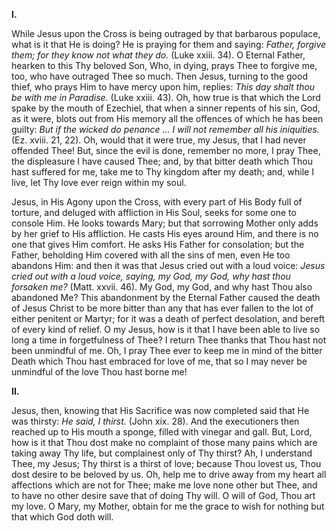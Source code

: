 
**I\.**

While Jesus upon the Cross is being outraged by that barbarous populace, what is it that He is doing? He is praying for them and saying: *Father, forgive them; for they know not what they do.* (Luke xxiii. 34). O Eternal Father, hearken to this Thy beloved Son, Who, in dying, prays Thee to forgive me, too, who have outraged Thee so much. Then Jesus, turning to the good thief, who prays Him to have mercy upon him, replies: *This day shalt thou be with me in Paradise.* (Luke xxiii. 43). Oh, how true is that which the Lord spake by the mouth of Ezechiel, that when a sinner repents of his sin, God, as it were, blots out from His memory all the offences of which he has been guilty: *But if the wicked do penance ... I will not remember all his iniquities.* (Ez. xviii. 21, 22). Oh, would that it were true, my Jesus, that I had never offended Thee! But, since the evil is done, remember no more, I pray Thee, the displeasure I have caused Thee; and, by that bitter death which Thou hast suffered for me, take me to Thy kingdom after my death; and, while I live, let Thy love ever reign within my soul.

Jesus, in His Agony upon the Cross, with every part of His Body full of torture, and deluged with affliction in His Soul, seeks for some one to console Him. He looks towards Mary; but that sorrowing Mother only adds by her grief to His affliction. He casts His eyes around Him, and there is no one that gives Him comfort. He asks His Father for consolation; but the Father, beholding Him covered with all the sins of men, even He too abandons Him: and then it was that Jesus cried out with a loud voice: *Jesus cried out with a loud voice, saying, my God, my God, why hast thou forsaken me?* (Matt. xxvii. 46). My God, my God, and why hast Thou also abandoned Me? This abandonment by the Eternal Father caused the death of Jesus Christ to be more bitter than any that has ever fallen to the lot of either penitent or Martyr; for it was a death of perfect desolation, and bereft of every kind of relief. O my Jesus, how is it that I have been able to live so long a time in forgetfulness of Thee? I return Thee thanks that Thou hast not been unmindful of me. Oh, I pray Thee ever to keep me in mind of the bitter Death which Thou hast embraced for love of me, that so I may never be unmindful of the love Thou hast borne me!

**II\.**

Jesus, then, knowing that His Sacrifice was now completed said that He was thirsty: *He said, I thirst.* (John xix. 28). And the executioners then reached up to His mouth a sponge, filled with vinegar and gall. But, Lord, how is it that Thou dost make no complaint of those many pains which are taking away Thy life, but complainest only of Thy thirst? Ah, I understand Thee, my Jesus; Thy thirst is a thirst of love; because Thou lovest us, Thou dost desire to be beloved by us. Oh, help me to drive away from my heart all affections which are not for Thee; make me love none other but Thee, and to have no other desire save that of doing Thy will. O will of God, Thou art my love. O Mary, my Mother, obtain for me the grace to wish for nothing but that which God doth will.

